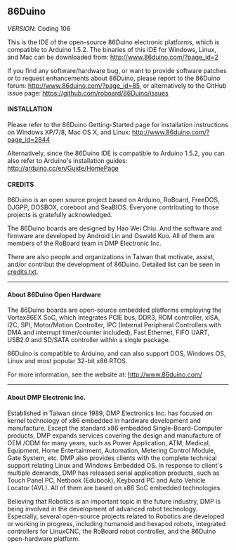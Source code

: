 86Duino
---------

_VERSION_: Coding 106

This is the IDE of the open-source 86Duino electronic platforms, which is 
compatible to Arduino 1.5.2. The binaries of this IDE for Windows, Linux, 
and Mac can be downloaded from: http://www.86duino.com/?page_id=2

If you find any software/hardware bug, or want to provide software patches or 
to request enhancements about 86Duino, please report to the 86Duino 
forum: http://www.86duino.com/?page_id=85, or alternatively to the GitHub issue 
page: https://github.com/roboard/86Duino/issues


#### INSTALLATION ####

Please refer to the 86Duino Getting-Started page for installation instructions 
on Windows XP/7/8, Mac OS X, and Linux: http://www.86duino.com/?page_id=2844

Alternatively, since the 86Duino IDE is compatible to Arduino 1.5.2, you can 
also refer to Arduino's installation guides: 
http://arduino.cc/en/Guide/HomePage


#### CREDITS ####

86Duino is an open source project based on Arduino, RoBoard, FreeDOS, DJGPP, 
DOSBOX, coreboot and SeaBIOS. Everyone contributing to those projects is 
gratefully acknowledged.

The 86Duino boards are designed by Hao Wei Chiu. And the software and firmware 
are developed by Android Lin and Oswald Kuo. All of them are members of the 
RoBoard team in DMP Electronic Inc.

There are also people and organizations in Taiwan that motivate, assist, 
and/or contribut the development of 86Duino. Detailed list can be seen in 
[credits.txt](https://github.com/roboard/86Duino/blob/master/credits.txt).


---------------------------------------

#### About 86Duino Open Hardware ####

The 86Duino boards are open-source embedded platforms employing the 
Vortex86EX SoC, which integrates PCIE bus, DDR3, ROM controller, xISA, I2C, 
SPI, Motor/Motion Controller, IPC (Internal Peripheral Controllers with DMA 
and interrupt timer/counter included), Fast Ethernet, FIFO UART, USB2.0 
and SD/SATA controller within a single package.

86Duino is compatible to Arduino, and can also support DOS, Windows OS, Linux 
and most popular 32-bit x86 RTOS.

For more information, see the website at: http://www.86duino.com/


---------------------------------------

#### About DMP Electronic Inc. ####

Established in Taiwan since 1989, DMP Electronics Inc. has focused on kernel 
technology of x86 embedded in hardware development and manufacture. Except the 
standard x86 embedded Single-Board-Computer products, DMP expands services 
covering the design and manufacture of OEM /ODM for many years, such as Power 
Application, ATM, Medical, Equipment, Home Entertainment, Automation, Metering 
Control Module, Gate System, etc. DMP also provides clients with the complete 
technical support relating Linux and Windows Embedded OS. In response to 
client's multiple demands, DMP has released serial application products, 
such as Touch Panel PC, Netbook (Edubook), Keyboard PC and Auto Vehicle 
Locator (AVL). All of them are based on x86 SoC embedded technologies.

Believing that Robotics is an important topic in the future industry, DMP is 
being involved in the development of advanced robot technology. Especially, 
several open-source projects related to Robotics are developed or working in 
progress, including humanoid and hexapod robots, integrated controllers for 
LinuxCNC, the RoBoard robot controller, and the 86Duino open-hardware platform.
